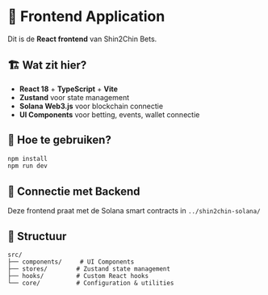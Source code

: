 # 🎨 Frontend Application

Dit is de **React frontend** van Shin2Chin Bets.

## 🏗️ Wat zit hier?

- **React 18** + **TypeScript** + **Vite**
- **Zustand** voor state management
- **Solana Web3.js** voor blockchain connectie
- **UI Components** voor betting, events, wallet connectie

## 🚀 Hoe te gebruiken?

```bash
npm install
npm run dev
```

## 🔗 Connectie met Backend

Deze frontend praat met de Solana smart contracts in `../shin2chin-solana/`

## 📁 Structuur

```
src/
├── components/     # UI Components
├── stores/        # Zustand state management
├── hooks/         # Custom React hooks
└── core/          # Configuration & utilities
```